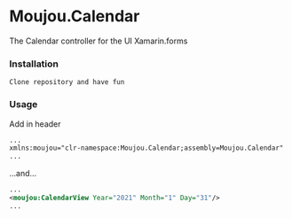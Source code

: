 # Moujou.Calendar
The Calendar controller for the UI Xamarin.forms
### Installation
```Clone repository and have fun```

### Usage
Add in header
```xml
...
xmlns:moujou="clr-namespace:Moujou.Calendar;assembly=Moujou.Calendar"
...
```
...and...
```xml
...
<moujou:CalendarView Year="2021" Month="1" Day="31"/>
...
```
